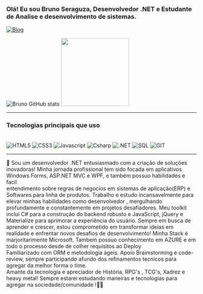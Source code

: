 ### Olá! Eu sou Bruno Seraguza, Desenvolvedor .NET e Estudante de Analise e desenvolvimento de sistemas.

[![Blog](https://img.shields.io/badge/LinkedIn-0077B5?style=for-the-badge&logo=linkedin&logoColor=white)](https://www.linkedin.com/in/bruno-seraguza/)

![Bruno GitHub stats](https://github-readme-stats.vercel.app/api?username=BrunoSeraguza&show_icons=true&theme=radical) 
    <img height="180em" src="https://github-readme-stats.vercel.app/api/top-langs/?username=BrunoSeraguza&layout=compact&langs_count=7&theme=dracula"/>
</div>
<hr>

### Tecnologias principais  que uso 
<div style="display: inlime_block"><br/>
  <img align="center" alt="HTML5" src="https://img.shields.io/badge/HTML5-E34F26?style=for-the-badge&logo=html5&logoColor=white"/>
   <img align="center" alt="CSS3"  src="https://img.shields.io/badge/CSS3-1572B6?style=for-the-badge&logo=css3&logoColor=white"/>
   <img align="center" alt="Javascript"  src="https://img.shields.io/badge/JavaScript-323330?style=for-the-badge&logo=javascript&logoColor=F7DF1E"/>
   <img align="center" alt="Csharp"  src="https://img.shields.io/badge/C%23-239120?style=for-the-badge&logo=c-sharp&logoColor=white"/>
   <img align="center" alt=".NET"  src="https://img.shields.io/badge/.NET-5C2D91?style=for-the-badge&logo=.net&logoColor=white"/>
   <img align="center" alt="SQL" src="https://img.shields.io/badge/Microsoft%20SQL%20Server-CC2927?style=for-the-badge&logo=microsoft%20sql%20server&logoColor=white"/>
   <img align="center" alt="GIT" src="https://img.shields.io/badge/GIT-E44C30?style=for-the-badge&logo=git&logoColor=white"/>
   </br?
   <br>
  
  
  </div>
  <hr>
  
   🚀 Sou um desenvolvedor .NET entusiasmado com a criação de soluções inovadoras! Minha jornada profissional tem sido focada em aplicativos Windows Forms, ASP.NET MVC e WPF, e também possuo habilidades e facil  
   entendimento sobre regras de negocios  em sistemas de aplicação(ERP) e Softwares para linha de produtos.
   Trabalho e estudo incansavelmente para elevar minhas habilidades como desenvolvedor , mergulhando profundamente e constantemente em projetos desafiadores. Meu toolkit inclui C# para a construção do backend 
  robusto 
   e JavaScript, jQuery e Materialize para aprimorar a experiência do usuário.
   Sempre em busca de aprender e crescer, estou comprometido em transformar ideias em realidade e enfrentar novos desafios de desenvolvimento!
  Minha Stack é marjoritarimente Microsoft.
  Tambem possuo conhecimento em AZURE e em todo o processo desde de colher requisitos ao Deploy<br>
  Familiarizado com ORM e metodologia ágeis.
  Apoio Braimstorming e code-review, sempre participando afundo dos refinamentos tecnicos para agregar da melhor forma o time.
  <br>
  Amante da tecnologia e apreciador de História,  RPG's , TCG's, Xadrez  e heavy metal!
  Sempre estarei estudando  maneiras e tecnologias para agregar na sociedade/comunidade !🤟🤘
  
  

